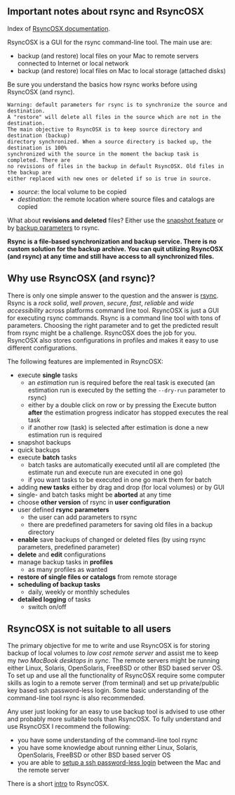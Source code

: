 ## Important notes about rsync and RsyncOSX

Index of [RsyncOSX documentation](https://rsyncosx.github.io/Documentation/).

RsyncOSX is a GUI for the rsync command-line tool. The main use are:

- backup (and restore) local files on your Mac to remote servers connected to Internet or local network
- backup (and restore) local files on Mac to local storage (attached disks)

Be sure you understand the basics how rsync works before using RsyncOSX (and rsync).
```
Warning: default parameters for rsync is to synchronize the source and destination.
A "restore" will delete all files in the source which are not in the destination.
The main objective to RsyncOSX is to keep source directory and destination (backup)
directory synchronized. When a source directory is backed up, the destination is 100%
synchronized with the source in the moment the backup task is completed. There are
no revisions of files in the backup in default RsyncOSX. Old files in the backup are
either replaced with new ones or deleted if so is true in source.
```
- _source_: the local volume to be copied
- _destination_: the remote location where source files and catalogs are copied

What about **revisions and deleted** files? Either use the [snapshot feature](Snapshots.md) or by [backup parameters](Parameters.md) to rsync.

**Rsync is a file-based synchronization and backup service. There is no custom solution for the backup archive. You can quit utilizing RsyncOSX (and rsync) at any time and still have access to all synchronized files.**


## Why use RsyncOSX (and rsync)?

There is only one simple answer to the question and the answer is [rsync](https://en.wikipedia.org/wiki/Rsync). Rsync is a _rock solid_, _well proven_, _secure_, _fast_, _reliable_ and _wide accessibility_ across platforms command line tool. RsyncOSX is just a GUI for executing rsync commands. Rsync is a command line tool with tons of parameters. Choosing the right parameter and to get the predicted result from rsync might be a challenge. RsyncOSX does the job for you. RsyncOSX also stores configurations in profiles and makes it easy to use different configurations.

The following features are implemented in RsyncOSX:

- execute **single** tasks
  - an *estimation* run is required before the real task is executed (an estimation run is executed by the setting the `--dry-run` parameter to rsync)
  - either by a double click on row or by pressing the Execute button **after** the estimation progress indicator has stopped executes the real task
  - if another row (task) is selected after estimation is done a new estimation run is required
- snapshot backups
- quick backups
- execute **batch** tasks
  - batch tasks are automatically executed until all are completed (the estimate run and execute run are executed in one go)
  - if you want tasks to be executed in one go mark them for batch
- adding **new tasks** either by drag and drop (for local volumes) or by GUI
- single- and batch tasks might be **aborted** at any time
- choose **other version** of rsync in **user configuration**
- user defined **rsync parameters**
  - the user can add parameters to rsync
  - there are predefined parameters for saving old files in a backup directory
- **enable** save backups of changed or deleted files (by using rsync parameters, predefined parameter)
- **delete** and **edit** configurations
- manage backup tasks in **profiles**
	- as many profiles as wanted
- **restore of single files or catalogs** from remote storage
- **scheduling of backup tasks**
  - daily, weekly or monthly schedules
- **detailed logging** of tasks
  - switch on/off

## RsyncOSX is not suitable to all users

The primary objective for me to write and use RsyncOSX is for storing backup of local volumes to _low cost remote server_ and assist me to keep my _two MacBook desktops in sync_. The remote servers might be running either Linux, Solaris, OpenSolaris, FreeBSD or other BSD based server OS. To set up and use all the functionality of RsyncOSX require some computer skills as login to a remote server (from terminal) and set up private/public key based ssh password-less login. Some basic understanding of the command-line tool rsync is also recommended.

Any user just looking for an easy to use backup tool is advised to use other and probably more suitable tools than RsyncOSX. To fully understand and use RsyncOSX I recommend the following:

- you have some understanding of the command-line tool rsync
- you have some knowledge about running either Linux, Solaris, OpenSolaris, FreeBSD or other BSD based server OS
- you are able to [setup a ssh password-less login](PasswordlessLogin.md) between the Mac and the remote server

There is a short [intro](Intro.md) to RsyncOSX.
